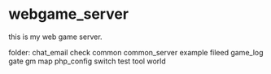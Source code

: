 webgame_server
==============

this is my web game server.

folder:
chat_email
check
common
common_server
example
fileed
game_log
gate
gm
map
php_config
switch
test
tool
world
